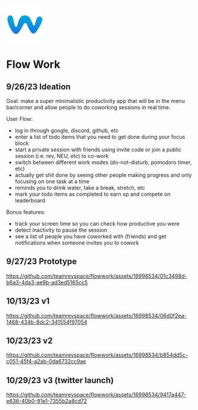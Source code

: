 <img src="misc/logo.png" height="100" />

# Flow Work

## 9/26/23 Ideation

Goal: make a super minimalistic productivity app that will be in the menu bar/corner and allow people to do coworking sessions in real time.

User Flow:
- log in through google, discord, github, etc
- enter a list of todo items that you need to get done during your focus block
- start a private session with friends using invite code or join a public session (i.e. rev, NEU, etc) to co-work
- switch between different work modes (do-not-disturb, pomodoro timer, etc)
- actually get shit done by seeing other people making progress and only focusing on one task at a time
- reminds you to drink water, take a break, stretch, etc
- mark your todo items as completed to earn xp and compete on leaderboard

Bonus features:
- track your screen time so you can check how productive you were
- detect inactivity to pause the session
- see a list of people you have coworked with (friends) and get notifications when someone invites you to cowork

## 9/27/23 Prototype

https://github.com/teamrevspace/flowwork/assets/16998534/01c3498d-b6a3-4da3-ae9b-ad3ed5165cc5

## 10/13/23 v1

https://github.com/teamrevspace/flowwork/assets/16998534/06d0f2ea-1468-434b-8dc2-341554f97054

## 10/23/23 v2

https://github.com/teamrevspace/flowwork/assets/16998534/b854dd5c-c051-45f4-a2ab-0da6732cc9ae

## 10/29/23 v3 (twitter launch)

https://github.com/teamrevspace/flowwork/assets/16998534/9417a447-e636-40b0-91e1-7355b2a8cd72

